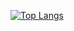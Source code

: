 [![Top Langs](https://github-readme-stats.vercel.app/api/top-langs/?username=u-Kuro&layout=compact&theme=radical)](https://github.com/u-Kuro)

